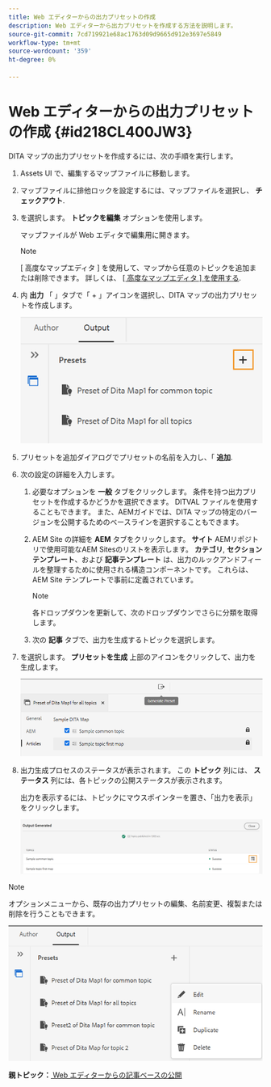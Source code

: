 ```yaml
---
title: Web エディターからの出力プリセットの作成
description: Web エディターから出力プリセットを作成する方法を説明します。
source-git-commit: 7cd719921e68ac1763d09d9665d912e3697e5849
workflow-type: tm+mt
source-wordcount: '359'
ht-degree: 0%

---
```



# Web エディターからの出力プリセットの作成 {#id218CL400JW3}

DITA マップの出力プリセットを作成するには、次の手順を実行します。

1. Assets UI で、編集するマップファイルに移動します。

1. マップファイルに排他ロックを設定するには、マップファイルを選択し、 **チェックアウト**.

1. を選択します。 **トピックを編集** オプションを使用します。

   マップファイルが Web エディタで編集用に開きます。

   >[!NOTE]
   >
   > [ 高度なマップエディタ ] を使用して、マップから任意のトピックを追加または削除できます。 詳しくは、 [[ 高度なマップエディタ ] を使用する](map-editor-advanced-map-editor.md#).

1. 内 **出力** 「 」タブで「 + 」アイコンを選択し、DITA マップの出力プリセットを作成します。

   ![](images/output-tab-preset_cs.png)

1. プリセットを追加ダイアログでプリセットの名前を入力し、「 **追加**.

1. 次の設定の詳細を入力します。

   1. 必要なオプションを **一般** タブをクリックします。 条件を持つ出力プリセットを作成するかどうかを選択できます。 DITVAL ファイルを使用することもできます。 また、AEMガイドでは、DITA マップの特定のバージョンを公開するためのベースラインを選択することもできます。
   1. AEM Site の詳細を **AEM** タブをクリックします。 **サイト** AEMリポジトリで使用可能なAEM Sitesのリストを表示します。 **カテゴリ**, **セクションテンプレート**、および **記事テンプレート** は、出力のルックアンドフィールを整理するために使用される構造コンポーネントです。 これらは、AEM Site テンプレートで事前に定義されています。

      >[!NOTE]
      >
      > 各ドロップダウンを更新して、次のドロップダウンでさらに分類を取得します。

   1. 次の **記事** タブで、出力を生成するトピックを選択します。
1. を選択します。 **プリセットを生成** 上部のアイコンをクリックして、出力を生成します。

   ![](images/add-preset-articles-tab_cs.png)

1. 出力生成プロセスのステータスが表示されます。 この **トピック** 列には、 **ステータス** 列には、各トピックの公開ステータスが表示されます。

   出力を表示するには、トピックにマウスポインターを置き、「出力を表示」をクリックします。

   ![](images/add-preset-output-generated_cs.png)


>[!NOTE]
>
> オプションメニューから、既存の出力プリセットの編集、名前変更、複製または削除を行うこともできます。

![](images/edit-preset_cs.png)

**親トピック：**[ Web エディターからの記事ベースの公開](web-editor-article-publishing.md)

